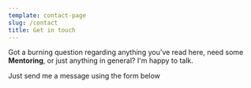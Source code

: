 ```yaml
---
template: contact-page
slug: /contact
title: Get in touch
---
```


Got a burning question regarding anything you've read here, need some **Mentoring**, or just anything in general? I'm happy to talk.

Just send me a message using the form below
